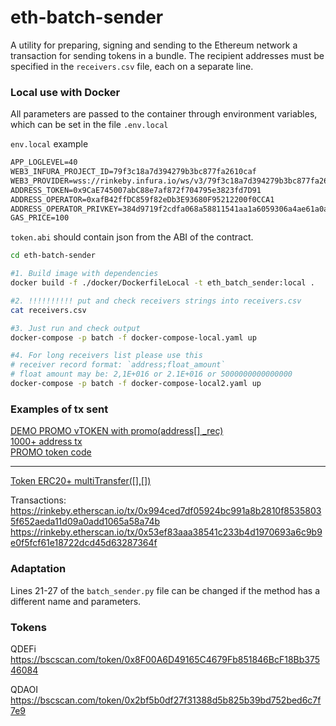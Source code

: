 # eth-batch-sender
A utility for preparing, signing and sending to the Ethereum network a
 transaction for sending tokens in a bundle. The recipient addresses must 
 be specified in the `receivers.csv` file, each on a separate line. 


### Local use with Docker

All parameters are passed to the container through environment variables,
which can be set in the file `.env.local` 

`env.local` example
```txt
APP_LOGLEVEL=40
WEB3_INFURA_PROJECT_ID=79f3c18a7d394279b3bc877fa2610caf
WEB3_PROVIDER=wss://rinkeby.infura.io/ws/v3/79f3c18a7d394279b3bc877fa2610caf
ADDRESS_TOKEN=0x9CaE745007abC88e7af872f704795e3823fd7D91
ADDRESS_OPERATOR=0xafB42ffDC859f82eDb3E93680F95212200f0CCA1
ADDRESS_OPERATOR_PRIVKEY=384d9719f2cdfa068a58811541aa1a6059306a4ae61a0a360ee6443d3f610977
GAS_PRICE=100
```

`token.abi` should contain json from the ABI of the contract.


```bash
cd eth-batch-sender

#1. Build image with dependencies
docker build -f ./docker/DockerfileLocal -t eth_batch_sender:local .

#2. !!!!!!!!!! put and check receivers strings into receivers.csv
cat receivers.csv

#3. Just run and check output
docker-compose -p batch -f docker-compose-local.yaml up

#4. For long receivers list please use this
# receiver record format: `address;float_amount`
# float amount may be: 2,1E+016 or 2.1E+016 or 5000000000000000
docker-compose -p batch -f docker-compose-local2.yaml up
```
### Examples of tx sent
[DEMO PROMO vTOKEN with promo(address[] _rec)](https://rinkeby.etherscan.io/token/0x131220c96a08020cc9e58954ddc26c89b6dc2b13)  
[1000+ address tx](https://rinkeby.etherscan.io/tx/0x5a6fb25ece2c726508bcf2228adb0be7b658ea2b02902fb29b3717d2d967a8e2)  
[PROMO token code](./yAtoken.sol)

-------------------------------------------------------------

[Token ERC20+ multiTransfer([],[])](https://rinkeby.etherscan.io/address/0x9cae745007abc88e7af872f704795e3823fd7d91#code)  

Transactions:  
https://rinkeby.etherscan.io/tx/0x994ced7df05924bc991a8b2810f85358035f652aeda11d09a0add1065a58a74b  
https://rinkeby.etherscan.io/tx/0x53ef83aaa38541c233b4d1970693a6c9b9e0f5fcf61e18722dcd45d63287364f  

### Adaptation
Lines 21-27 of the `batch_sender.py` file can be changed if the method has a different name and parameters.


### Tokens
QDEFi
https://bscscan.com/token/0x8F00A6D49165C4679Fb851846BcF18Bb37546084

QDAOI
https://bscscan.com/token/0x2bf5b0df27f31388d5b825b39bd752bed6c7f7e9